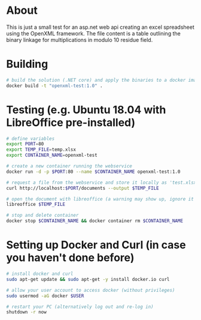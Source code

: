 # About
This is just a small test for an asp.net web api creating an excel spreadsheet using the OpenXML framework. The file content is a table outlining the binary linkage for multiplications in modulo 10 residue field.

# Building
```sh
# build the solution (.NET core) and apply the binaries to a docker image
docker build -t "openxml-test:1.0" .
```

# Testing (e.g. Ubuntu 18.04 with LibreOffice pre-installed)
```sh
# define variables
export PORT=80
export TEMP_FILE=temp.xlsx
export CONTAINER_NAME=openxml-test

# create a new container running the webservice
docker run -d -p $PORT:80 --name $CONTAINER_NAME openxml-test:1.0

# request a file from the webservice and store it locally as 'test.xlsx'
curl http://localhost:$PORT/documents --output $TEMP_FILE

# open the document with libreoffice (a warning may show up, ignore it anyways)
libreoffice $TEMP_FILE

# stop and delete container
docker stop $CONTAINER_NAME && docker container rm $CONTAINER_NAME
```

# Setting up Docker and Curl (in case you haven't done before)
```sh
# install docker and curl
sudo apt-get update && sudo apt-get -y install docker.io curl

# allow your user account to access docker (without privileges)
sudo usermod -aG docker $USER

# restart your PC (alternatively log out and re-log in)
shutdown -r now
```

